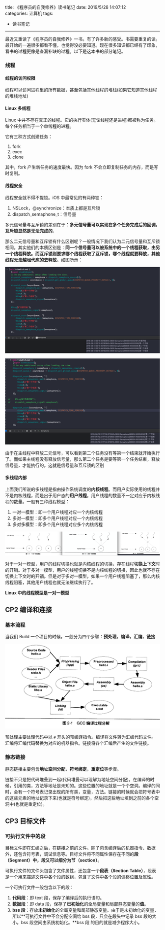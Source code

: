 title: 《程序员的自我修养》读书笔记
date: 2019/5/28 14:07:12  
categories: 计算机
tags: 

 - 读书笔记
	
---

最近又重读了《程序员的自我修养》一书。有了许多新的感受。书需要重复的读。最开始的一遍很多都看不懂，也觉得没必要知道。现在很多知识都已经有了印象，看书的过程更像是查漏补缺的过程。以下是这本书的部分笔记。

<!--more-->



### 线程

#### 线程的访问权限

线程可以访问进程里的所有数据，甚至包括其他线程的堆栈(如果它知道其他线程的堆栈地址)

#### Linux 多线程

Linux 中并不存在真正的线程。它的执行实体(无论线程还是进程)都被称为任务。每个任务相当于一个单线程的进程。

它有三种方式创建任务：

1. fork
2. exec
3. clone

其中，fork 产生新任务的速度最快。因为 fork 不会立即复制任务的内存，而是写时复制。

#### 线程安全

线程安全就不得不提锁。iOS 中最常见的有两种锁：

1. NSLock，@synchronize：本质上都是互斥锁
2. dispatch_semaphone_t：信号量

多元信号量与互斥锁的差别在于：**多元信号量可以实现在多个任务完成后的回调，互斥锁显然是无法完成的**。

那么二元信号量和互斥锁有什么区别呢？一般情况下我们认为二元信号量和互斥锁相同。其实他们的本质区别是：**同一个信号量可以被系统中的一个线程获取，由另一个线程释放。而互斥锁则要求哪个线程获取了互斥锁，哪个线程就要释放，其他线程无法越俎代庖的去释放**。如图所示：

![](https://github.com/zhang759740844/MyImgs/blob/master/MyBlog/cxy_2.png?raw=true)

![](https://github.com/zhang759740844/MyImgs/blob/master/MyBlog/cxy_3.png?raw=true)

由于在主线程中释放二元信号，可以看到第二个任务没有等第一个结束就开始执行了。而如果主线程没有释放信号量，那么第二个任务是要等第一个任务结束，释放信号量，才能执行的。这就是信号量和互斥锁的区别

#### 多线程内部

上面我们所说的多线程是指由操作系统调度的**内核线程**。而用户实际使用的线程并不是内核线程，而是出于用户态的**用户线程**。用户线程的数量不一定对应于内核线程的数量。一般有三种线程模型：

1. 一对一模型：即一个用户线程对应一个内核线程
2. 多对一模型：即多个用户线程对应一个内核线程
3. 多对多模型：即多个用户线程对应多个内核线程

![](https://github.com/zhang759740844/MyImgs/blob/master/MyBlog/cxy_4.png?raw=true)

对于一对一模型，用户的线程切换也就是内核线程的切换，存在线程**切换上下文**时的开销。对于多对一模型，用户的线程切换不是内核线程的切换，因此也就不存在切换上下文时的开销。但是对于多对一模型，如果一个用户线程阻塞了，那么内核线程阻塞，其他用户线程也就无法继续执行了。

**Linux 中的线程模型是一对一模型**

## CP2 编译和连接

### 基本流程

当我们 Build 一个项目的时候，一般分为四个步骤：**预处理**，**编译**，**汇编**，**链接**

![](https://github.com/zhang759740844/MyImgs/blob/master/MyBlog/cxy_5.png?raw=true)

预处理主要处理代码中以 `#` 开头的预编译指令。编译将文件转为汇编代码文件。汇编将汇编代码替换为对应的机器指令。链接将各个汇编后产生的文件链接。

### 静态链接

静态链接主要包含**地址空间分配**，**符号绑定**，**重定位**等步骤。

链接不只是把代码堆叠到一起(代码堆叠可以理解为地址空间分配)。在编译的时候，引用的类，方法等地址是未知的。这些位置的地址就是一个个空洞。编译的同时，会有一个符号表记录出现的所有类，变量，方法。链接的时候就会把符号表中的这些元素的地址记录下来(也就是符号绑定)，然后把这些地址填到之前的各个空洞中(也就是重定位)。

## CP3 目标文件

### 可执行文件中的段

目标文件即在汇编之后，在链接之前的文件。除了包含编译后的机器指令、数据外，还包含符号表，调试信息等。目标文件将不同属性保存在不同的**段（Segment）**中，段又可以细分为**节（section）**。

可执行文件的文件头包含了文件属性，还包含一个**段表（Section Table）**，段表是一个用来描述文件中各个段的数组，包含了文件中各个段的偏移位置及属性。

一个可执行文件一般包含以下的段：

1. **代码段**：即 text 段，保存了编译后的执行语句。
2. **数据段**：即 data 段，保存了**已初始化**的全局变量和局部静态变量的**值**。
3. **bss 段**：存放**未初始化**的全局变量和局部静态变量。由于是未初始化的变量，所以**可执行文件中不会分配空间给 bss 段，只会在段头中记录 bss 段的大小。bss 段空间由系统初始化。**bss 段 的目的就是减少程序大小。







